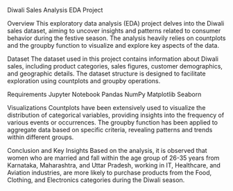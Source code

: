 Diwali Sales Analysis EDA Project

Overview
This exploratory data analysis (EDA) project delves into the Diwali sales dataset, aiming to uncover insights and patterns related to consumer behavior during the festive season. The analysis heavily relies on countplots and the groupby function to visualize and explore key aspects of the data.

Dataset
The dataset used in this project contains information about Diwali sales, including product categories, sales figures, customer demographics, and geographic details. The dataset structure is designed to facilitate exploration using countplots and groupby operations.

Requirements
Jupyter Notebook
Pandas
NumPy
Matplotlib
Seaborn

Visualizations
Countplots have been extensively used to visualize the distribution of categorical variables, providing insights into the frequency of various events or occurrences. The groupby function has been applied to aggregate data based on specific criteria, revealing patterns and trends within different groups.

Conclusion and Key Insights
Based on the analysis, it is observed that women who are married and fall within the age group of 26-35 years from Karnataka, Maharashtra, and Uttar Pradesh, working in IT, Healthcare, and Aviation industries, are more likely to purchase products from the Food, Clothing, and Electronics categories during the Diwali season.
